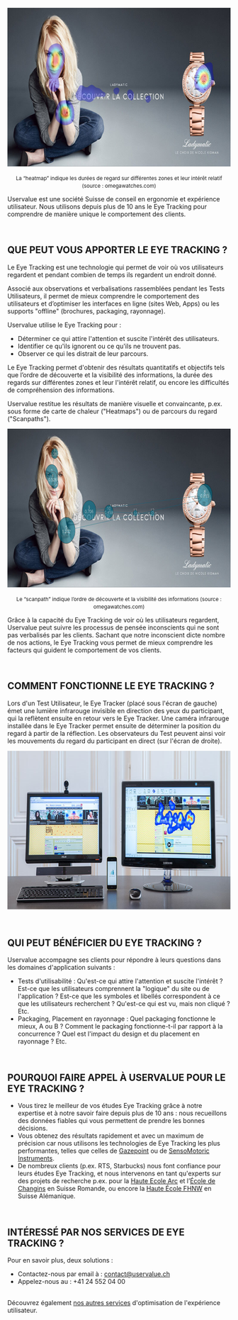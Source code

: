 <p style=text-align:center><img alt="Heatmap eye tracking" src=/dist/img/heatmap_opt.jpg style=width:750px;height:358px width=750 height=358 /></p>

<p style=text-align:center><small>La “heatmap” indique les durées de regard sur différentes zones et leur intérêt relatif (source : omegawatches.com)</small></p>

Uservalue est une société Suisse de conseil en ergonomie et expérience utilisateur. Nous utilisons depuis plus de 10 ans le Eye Tracking pour comprendre de manière unique le comportement des clients.

<br />

## QUE PEUT VOUS APPORTER LE EYE TRACKING ?

Le Eye Tracking est une technologie qui permet de voir où vos utilisateurs regardent et pendant combien de temps ils regardent un endroit donné.

Associé aux observations et verbalisations rassemblées pendant les Tests Utilisateurs, il permet de mieux comprendre le comportement des utilisateurs et d’optimiser les interfaces en ligne (sites Web, Apps) ou les supports "offline" (brochures, packaging, rayonnage).

Uservalue utilise le Eye Tracking pour :

* Déterminer ce qui attire l'attention et suscite l'intérêt des utilisateurs.
* Identifier ce qu'ils ignorent ou ce qu'ils ne trouvent pas.
* Observer ce qui les distrait de leur parcours.

Le Eye Tracking permet d'obtenir des résultats quantitatifs et objectifs tels que l’ordre de découverte et la visibilité des informations, la durée des regards sur différentes zones et leur l'intérêt relatif, ou encore les difficultés de compréhension des informations.

Uservalue restitue les résultats de manière visuelle et convaincante, p.ex. sous forme de carte de chaleur ("Heatmaps") ou de parcours du regard ("Scanpaths").

<p style=text-align:center><img alt="scanpath eye tracking" src=/dist/img/scanpath_opt.jpg style=width:750px;height:358px width=750 height=358 /></p>

<p style=text-align:center><small>Le “scanpath” indique l’ordre de découverte et la visibilité des informations (source : omegawatches.com)</small></p>

Grâce à la capacité du Eye Tracking de voir où les utilisateurs regardent, Uservalue peut suivre les processus de pensée inconscients qui ne sont pas verbalisés par les clients. Sachant que notre inconscient dicte nombre de nos actions, le Eye Tracking vous permet de mieux comprendre les facteurs qui guident le comportement de vos clients.

<br />

## COMMENT FONCTIONNE LE EYE TRACKING ?

Lors d'un Test Utilisateur, le Eye Tracker (placé sous l'écran de gauche) émet une lumière infrarouge invisible en direction des yeux du participant, qui la reflètent ensuite en retour vers le Eye Tracker. Une caméra infrarouge installée dans le Eye Tracker permet ensuite de déterminer la position du regard à partir de la réflection. Les observateurs du Test peuvent ainsi voir les mouvements du regard du participant en direct (sur l'écran de droite).

<p style=text-align:center><img alt="eye tracking visuel final" src=/dist/img/visuel-setup-final_opt.jpg style=width:750px;height:358px width=750 height=358 /></p>

<br />

## QUI PEUT BÉNÉFICIER DU EYE TRACKING ?

Uservalue accompagne ses clients pour répondre à leurs questions dans les domaines d'application suivants :

* Tests d'utilisabilité : Qu'est-ce qui attire l'attention et suscite l'intérêt ? Est-ce que les utilisateurs comprennent la "logique" du site ou de l'application ? Est-ce que les symboles et libellés correspondent à ce que les utilisateurs recherchent ? Qu'est-ce qui est vu, mais non cliqué ? Etc.
* Packaging, Placement en rayonnage : Quel packaging fonctionne le mieux, A ou B ? Comment le packaging fonctionne-t-il par rapport à la concurrence ? Quel est l'impact du design et du placement en rayonnage ? Etc.

<br />

## POURQUOI FAIRE APPEL À USERVALUE POUR LE EYE TRACKING ?

* Vous tirez le meilleur de vos études Eye Tracking grâce à notre expertise et à notre savoir faire depuis plus de 10 ans : nous recueillons des données fiables qui vous permettent de prendre les bonnes décisions.
* Vous obtenez des résultats rapidement et avec un maximum de précision car nous utilisons les technologies de Eye Tracking les plus performantes, telles que celles de <a target="_blank" href=http://www.gazept.com>Gazepoint</a> ou de <a target="_blank" href=http://www.smivision.com>SensoMotoric Instruments</a>.
* De nombreux clients (p.ex. RTS, Starbucks) nous font confiance pour leurs études Eye Tracking, et nous intervenons en tant qu'experts sur des projets de recherche p.ex. pour la <a target="_blank" href=http://www.he-arc.ch/>Haute Ecole Arc</a> et l’<a target="_blank" href=http://www.changins.ch/>École de Changins</a> en Suisse Romande, ou encore la <a target="_blank" href="http://www.fhnw.ch/homepage?set_language=en">Haute École FHNW</a> en Suisse Alémanique.

<br />

## INTÉRESSÉ PAR NOS SERVICES DE EYE TRACKING ?

Pour en savoir plus, deux solutions :

* Contactez-nous par email à : <a href=mailto:contact@uservalue.ch>contact@uservalue.ch</a>
* Appelez-nous au : +41 24 552 04 00

<br />
<div class="sub-footer no-image">
Découvrez également <a href=/fr/>nos autres services</a> d'optimisation de l'expérience utilisateur.
</div>